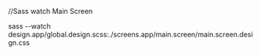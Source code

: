 
//Sass watch Main Screen

sass --watch design.app/global.design.scss:./screens.app/main.screen/main.screen.design.css